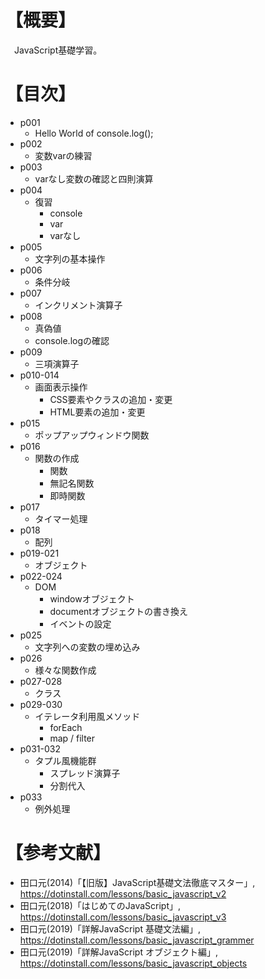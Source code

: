 # 【概要】
　JavaScript基礎学習。



# 【目次】
- p001
    * Hello World of console.log();
- p002
    * 変数varの練習
- p003
    * varなし変数の確認と四則演算
- p004
    * 復習
        + console
        + var
        + varなし
- p005
    * 文字列の基本操作
- p006
    * 条件分岐
- p007
    * インクリメント演算子
- p008
    * 真偽値
    * console.logの確認
- p009
    * 三項演算子
- p010-014
    * 画面表示操作
        + CSS要素やクラスの追加・変更
        + HTML要素の追加・変更
- p015
    * ポップアップウィンドウ関数
- p016
    * 関数の作成
        + 関数
        + 無記名関数
        + 即時関数
- p017
    * タイマー処理
- p018
    * 配列
- p019-021
    * オブジェクト
- p022-024
    * DOM
        + windowオブジェクト
        + documentオブジェクトの書き換え
        + イベントの設定
- p025
    * 文字列への変数の埋め込み
- p026
    * 様々な関数作成
- p027-028
    * クラス
- p029-030
    * イテレータ利用風メソッド
        + forEach
        + map / filter
- p031-032
    * タプル風機能群
        + スプレッド演算子
        + 分割代入
- p033
    * 例外処理

# 【参考文献】
- 田口元(2014)「【旧版】JavaScript基礎文法徹底マスター」, <https://dotinstall.com/lessons/basic_javascript_v2>
- 田口元(2018)「はじめてのJavaScript」, <https://dotinstall.com/lessons/basic_javascript_v3>
- 田口元(2019)「詳解JavaScript 基礎文法編」, <https://dotinstall.com/lessons/basic_javascript_grammer>
- 田口元(2019)「詳解JavaScript オブジェクト編」, <https://dotinstall.com/lessons/basic_javascript_objects>
